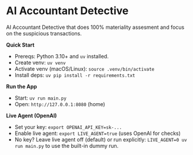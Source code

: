 # AI Accountant Detective

AI Accountant Detective that does 100% materiality assesment and focus on the suspicious transactions.

**Quick Start**

- Prereqs: Python 3.10+ and `uv` installed.
- Create venv: `uv venv`
- Activate venv (macOS/Linux): `source .venv/bin/activate`
- Install deps: `uv pip install -r requirements.txt`

**Run the App**

- Start: `uv run main.py`
- Open: `http://127.0.0.1:8080` (home)

**Live Agent (OpenAI)**

- Set your key: `export OPENAI_API_KEY=sk-...`
- Enable live agent: `export LIVE_AGENT=true` (uses OpenAI for checks)
- No key? Leave live agent off (default) or run explicitly: `LIVE_AGENT=0 uv run main.py` to use the built-in dummy run.
